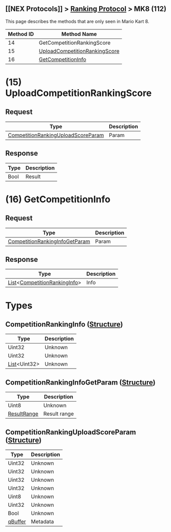 ## [[NEX Protocols]] > [Ranking Protocol](Ranking-Protocol) > MK8 (112)

This page describes the methods that are only seen in Mario Kart 8.

| Method ID | Method Name |
| --- | --- |
| 14 | GetCompetitionRankingScore |
| 15 | [UploadCompetitionRankingScore](#15-uploadcompetitionrankingscore) |
| 16 | [GetCompetitionInfo](#16-getcompetitioninfo) |

# (15) UploadCompetitionRankingScore
## Request
| Type | Description |
| --- | --- |
| [CompetitionRankingUploadScoreParam] | Param |

## Response
| Type | Description |
| --- | --- |
| Bool | Result |

# (16) GetCompetitionInfo
## Request
| Type | Description |
| --- | --- |
| [CompetitionRankingInfoGetParam] | Param |

## Response
| Type | Description |
| --- | --- |
| [List]&lt;[CompetitionRankingInfo]&gt; | Info |

# Types
## CompetitionRankingInfo ([Structure])
| Type | Description |
| --- | --- |
| Uint32 | Unknown |
| Uint32 | Unknown |
| [List]&lt;Uint32&gt; | Unknown |

## CompetitionRankingInfoGetParam ([Structure])
| Type | Description |
| --- | --- |
| Uint8 | Unknown |
| [ResultRange] | Result range |

## CompetitionRankingUploadScoreParam ([Structure])
| Type | Description |
| --- | --- |
| Uint32 | Unknown |
| Uint32 | Unknown |
| Uint32 | Unknown |
| Uint32 | Unknown |
| Uint8 | Unknown |
| Uint32 | Unknown |
| Bool | Unknown |
| [qBuffer] | Metadata |

[Result]: NEX-Common-Types#result
[String]: NEX-Common-Types#string
[Buffer]: NEX-Common-Types#buffer
[qBuffer]: NEX-Common-Types#qbuffer
[List]: NEX-Common-Types#list
[Map]: NEX-Common-Types#map
[DateTime]: NEX-Common-Types#datetime
[Structure]: NEX-Common-Types#structure
[Data]: NEX-Common-Types#anydataholder
[ResultRange]: NEX-Common-Types#resultrange-structure
[PID]: NEX-Common-Types#pid

[CompetitionRankingInfo]: #competitionrankinginfo-structure
[CompetitionRankingInfoGetParam]: #competitionrankinginfogetparam-structure
[CompetitionRankingUploadScoreParam]: #competitionrankinguploadscoreparam-structure